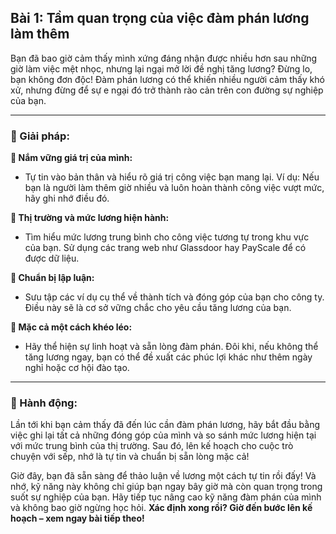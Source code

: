 ## Bài 1: Tầm quan trọng của việc đàm phán lương làm thêm

Bạn đã bao giờ cảm thấy mình xứng đáng nhận được nhiều hơn sau những giờ làm việc mệt nhọc, nhưng lại ngại mở lời đề nghị tăng lương? Đừng lo, bạn không đơn độc! Đàm phán lương có thể khiến nhiều người cảm thấy khó xử, nhưng đừng để sự e ngại đó trở thành rào cản trên con đường sự nghiệp của bạn.

---

### 📌 Giải pháp:

**🔹 Nắm vững giá trị của mình:**
- Tự tin vào bản thân và hiểu rõ giá trị công việc bạn mang lại. Ví dụ: Nếu bạn là người làm thêm giờ nhiều và luôn hoàn thành công việc vượt mức, hãy ghi nhớ điều đó.

**🔹 Thị trường và mức lương hiện hành:**
- Tìm hiểu mức lương trung bình cho công việc tương tự trong khu vực của bạn. Sử dụng các trang web như Glassdoor hay PayScale để có được dữ liệu.

**🔹 Chuẩn bị lập luận:**
- Sưu tập các ví dụ cụ thể về thành tích và đóng góp của bạn cho công ty. Điều này sẽ là cơ sở vững chắc cho yêu cầu tăng lương của bạn.

**🔹 Mặc cả một cách khéo léo:**
- Hãy thể hiện sự linh hoạt và sẵn lòng đàm phán. Đôi khi, nếu không thể tăng lương ngay, bạn có thể đề xuất các phúc lợi khác như thêm ngày nghỉ hoặc cơ hội đào tạo.

---

### 🚀 Hành động:

Lần tới khi bạn cảm thấy đã đến lúc cần đàm phán lương, hãy bắt đầu bằng việc ghi lại tất cả những đóng góp của mình và so sánh mức lương hiện tại với mức trung bình của thị trường. Sau đó, lên kế hoạch cho cuộc trò chuyện với sếp, nhớ là tự tin và chuẩn bị sẵn lòng mặc cả!

Giờ đây, bạn đã sẵn sàng để thảo luận về lương một cách tự tin rồi đấy! Và nhớ, kỹ năng này không chỉ giúp bạn ngay bây giờ mà còn quan trọng trong suốt sự nghiệp của bạn. Hãy tiếp tục nâng cao kỹ năng đàm phán của mình và không bao giờ ngừng học hỏi. **Xác định xong rồi? Giờ đến bước lên kế hoạch – xem ngay bài tiếp theo!**
